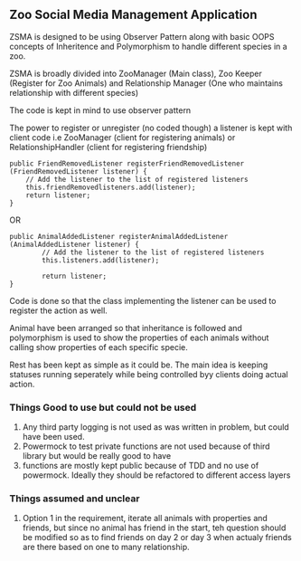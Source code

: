 ## Zoo Social Media Management Application

ZSMA is designed to be using Observer Pattern along with basic OOPS concepts of Inheritence and Polymorphism 
to handle different species in a zoo.

ZSMA is broadly divided into ZooManager (Main class), Zoo Keeper (Register for Zoo Animals) and 
Relationship Manager (One who maintains relationship with different species)

The code is kept in mind to use observer pattern 

The power to register or unregister (no coded though) a listener is kept with client code 
i.e ZooManager (client for registering animals) or RelationshipHandler (client for registering friendship)

    public FriendRemovedListener registerFriendRemovedListener (FriendRemovedListener listener) {
        // Add the listener to the list of registered listeners
        this.friendRemovedlisteners.add(listener);
        return listener;
    }
     
   OR
    
    public AnimalAddedListener registerAnimalAddedListener (AnimalAddedListener listener) {
            // Add the listener to the list of registered listeners
            this.listeners.add(listener);
    
            return listener;
    }

Code is done so that the class implementing the listener can be used to register the action as well.

Animal have been arranged so that inheritance is followed and polymorphism is used to 
show the properties of each animals without calling show properties of each specific specie.

Rest has been kept as simple as it could be. The main idea is keeping statuses running seperately 
while being controlled byy clients doing actual action.

### Things Good to use but could not be used
1. Any third party logging is not used as was written in problem, but could have been used.
2. Powermock to test private functions are not used because of third library but would be really good to have
3. functions are mostly kept public because of TDD and no use of powermock. Ideally they should be 
refactored to different access layers

### Things assumed and unclear
1. Option 1 in the requirement, iterate all animals with properties and friends, but since 
no animal has friend in the start, teh question should be modified so as to find friends on day 2 or day 3 
when actualy friends are there based on one to many relationship.
 
